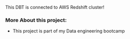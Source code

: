 This DBT is connected to AWS Redshift cluster!



### More About this project:
- This project is part of my Data engineering bootcamp 
